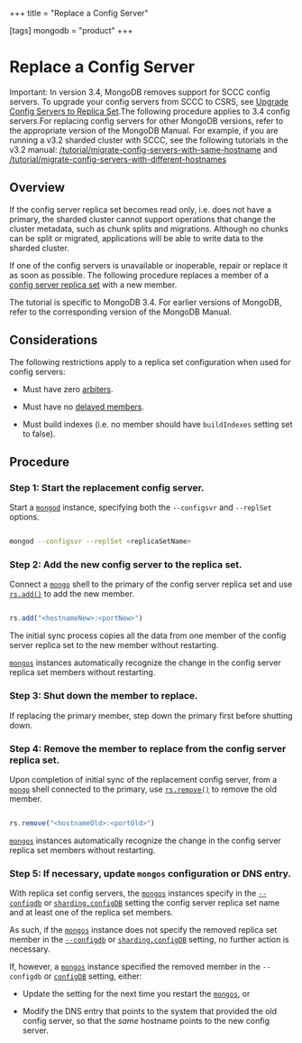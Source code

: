 +++
title = "Replace a Config Server"

[tags]
mongodb = "product"
+++
# Replace a Config Server


Important: In version 3.4, MongoDB removes support for SCCC config servers. To upgrade your config servers from SCCC to CSRS, see [Upgrade Config Servers to Replica Set](#).The following procedure applies to 3.4 config servers.For replacing config servers for other MongoDB versions, refer to the appropriate version of the MongoDB Manual. For example, if you are running a v3.2 sharded cluster with SCCC, see the following tutorials in the v3.2 manual: [/tutorial/migrate-config-servers-with-same-hostname](https://docs.mongodb.com/v3.2/tutorial/migrate-config-servers-with-same-hostname) and [/tutorial/migrate-config-servers-with-different-hostnames](https://docs.mongodb.com/v3.2/tutorial/migrate-config-servers-with-different-hostnames) 


## Overview

If the config server replica set becomes read only, i.e. does not
have a primary, the sharded cluster cannot support operations that change
the cluster metadata, such as chunk splits and migrations. Although no
chunks can be split or migrated, applications will be able to write data
to the sharded cluster.

If one of the config servers is unavailable or inoperable, repair or
replace it as soon as possible. The following procedure replaces a member
of a [config server replica set](#sharding-config-server) with a new
member.

The tutorial is specific to MongoDB 3.4. For earlier versions of
MongoDB, refer to the corresponding version of the MongoDB Manual.


## Considerations

The following restrictions apply to a replica set configuration when used
for config servers:

* Must have zero [arbiters](#). 

* Must have no [delayed members](#). 

* Must build indexes (i.e. no member should have ``buildIndexes`` setting set to false). 


## Procedure


### Step 1: Start the replacement config server.

Start a [``mongod``](#bin.mongod) instance, specifying both the ``--configsvr``
and ``--replSet`` options.

```sh

mongod --configsvr --replSet <replicaSetName>

```


### Step 2: Add the new config server to the replica set.

Connect a [``mongo``](#bin.mongo) shell to the primary of the config server
replica set and use [``rs.add()``](#rs.add) to add the new member.

```javascript

rs.add("<hostnameNew>:<portNew>")

```

The initial sync process copies all the data from one member of the
config server replica set to the new member without restarting.

[``mongos``](#bin.mongos) instances automatically recognize the change in the
config server replica set members without restarting.


### Step 3: Shut down the member to replace.

If replacing the primary member, step down the primary first before
shutting down.


### Step 4: Remove the member to replace from the config server replica set.

Upon completion of initial sync of the replacement config server,
from a [``mongo``](#bin.mongo) shell connected to the primary, use
[``rs.remove()``](#rs.remove) to remove the old member.

```javascript

rs.remove("<hostnameOld>:<portOld>")

```

[``mongos``](#bin.mongos) instances automatically recognize the change in the
config server replica set members without restarting.


### Step 5: If necessary, update ``mongos`` configuration or DNS entry.

With replica set config servers, the [``mongos``](#bin.mongos) instances specify
in the [``--configdb``](#cmdoption-configdb) or [``sharding.configDB``](#sharding.configDB) setting the config
server replica set name and at least one of the replica set members.

As such, if the [``mongos``](#bin.mongos) instance does not specify the
removed replica set member in the [``--configdb``](#cmdoption-configdb) or
[``sharding.configDB``](#sharding.configDB) setting, no further action is necessary.

If, however, a [``mongos``](#bin.mongos) instance specified the removed
member in the ``--configdb`` or [``configDB``](#sharding.configDB)
setting, either:

* Update the setting for the next time you restart the [``mongos``](#bin.mongos), or 

* Modify the DNS entry that points to the system that provided the old config server, so that the *same* hostname points to the new config server. 

